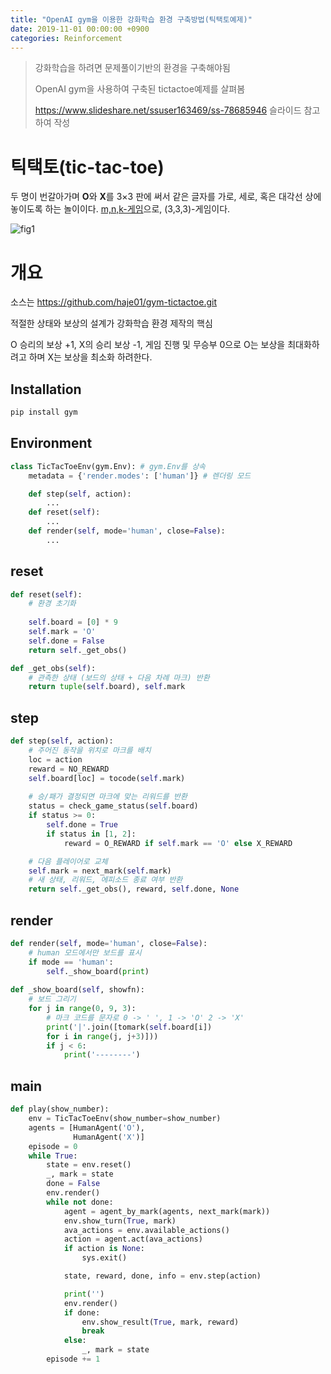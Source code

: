```yaml
---
title: "OpenAI gym을 이용한 강화학습 환경 구축방법(틱택토예제)"
date: 2019-11-01 00:00:00 +0900
categories: Reinforcement
---
```


> 강화학습을 하려면 문제풀이기반의 환경을 구축해야됨
>
> OpenAI gym을 사용하여 구축된 tictactoe예제를 살펴봄
>
> <https://www.slideshare.net/ssuser163469/ss-78685946> 슬라이드 참고하여 작성

# **틱택토**(tic-tac-toe)

두 명이 번갈아가며 **O**와 **X**를 3×3 판에 써서 같은 글자를 가로, 세로, 혹은 대각선 상에 놓이도록 하는 놀이이다. [m,n,k-게임](https://ko.wikipedia.org/wiki/M,n,k-%EA%B2%8C%EC%9E%84)으로, (3,3,3)-게임이다. 

![fig1](https://bjo9280.github.io/assets/images/2019-11-01/fig1.png)

# 개요

소스는 <https://github.com/haje01/gym-tictactoe.git> 

적절한 상태와 보상의 설계가 강화학습 환경 제작의 핵심

O 승리의 보상 +1, X의 승리 보상 -1, 게임 진행 및 무승부 0으로 O는 보상을 최대화하려고 하며 X는 보상을 최소화 하려한다.



## Installation

```bash
pip install gym
```

## Environment

```python
class TicTacToeEnv(gym.Env): # gym.Env를 상속
    metadata = {'render.modes': ['human']} # 렌더링 모드

    def step(self, action):
        ...
    def reset(self):
        ...
    def render(self, mode='human', close=False):
        ...
```

## reset

```python
def reset(self):
    # 환경 초기화
    
    self.board = [0] * 9
    self.mark = 'O'
    self.done = False
    return self._get_obs()

def _get_obs(self):
    # 관측한 상태 (보드의 상태 + 다음 차례 마크) 반환
    return tuple(self.board), self.mark
```

## step

```python
def step(self, action):
    # 주어진 동작을 위치로 마크를 배치
    loc = action
    reward = NO_REWARD
    self.board[loc] = tocode(self.mark)
    
    # 승/패가 결정되면 마크에 맞는 리워드를 반환
    status = check_game_status(self.board)
    if status >= 0:
        self.done = True
        if status in [1, 2]:
            reward = O_REWARD if self.mark == 'O' else X_REWARD

    # 다음 플레이어로 교체
    self.mark = next_mark(self.mark)
    # 새 상태, 리워드, 에피소드 종료 여부 반환
    return self._get_obs(), reward, self.done, None
```

## render

```python
def render(self, mode='human', close=False):
    # human 모드에서만 보드를 표시
    if mode == 'human':
        self._show_board(print)  
        
def _show_board(self, showfn):
    # 보드 그리기
    for j in range(0, 9, 3):
        # 마크 코드를 문자로 0 -> ' ', 1 -> 'O' 2 -> 'X'
        print('|'.join([tomark(self.board[i])
        for i in range(j, j+3)]))
        if j < 6:
            print('--------')
```

## main

```python
def play(show_number):
    env = TicTacToeEnv(show_number=show_number)
    agents = [HumanAgent('O'),
              HumanAgent('X')]
    episode = 0
    while True:
        state = env.reset()
        _, mark = state
        done = False
        env.render()
        while not done:
            agent = agent_by_mark(agents, next_mark(mark))
            env.show_turn(True, mark)
            ava_actions = env.available_actions()
            action = agent.act(ava_actions)
            if action is None:
                sys.exit()

            state, reward, done, info = env.step(action)

            print('')
            env.render()
            if done:
                env.show_result(True, mark, reward)
                break
            else:
                _, mark = state
        episode += 1
```


